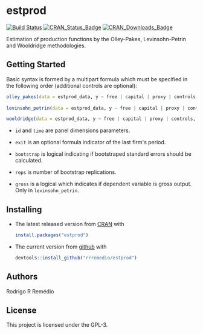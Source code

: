 estprod
==========

[![Build Status](https://travis-ci.org/rrremedio/estprod.svg?branch=master)](https://travis-ci.org/rrremedio/estprod) [![CRAN_Status_Badge](http://www.r-pkg.org/badges/version/estprod)](https://cran.r-project.org/package=estprod)
[![CRAN_Downloads_Badge](https://cranlogs.r-pkg.org/badges/estprod)](https://cran.r-project.org/package=estprod)

Estimation of production functions by the Olley-Pakes, Levinsohn-Petrin and Wooldridge methodologies.

Getting Started
---------------

Basic syntax is formed by a multipart formula which must be specified in the following order (additional controls are optional):

```R
olley_pakes(data = estprod_data, y ~ free | capital | proxy | controls, exit = ~exit, id = "id", time = "year", bootstrap = TRUE, reps =2)
	
levinsohn_petrin(data = estprod_data, y ~ free | capital | proxy | controls, exit = ~exit, id = "id", time = "year", bootstrap = TRUE, reps = 2, gross = FALSE)

wooldridge(data = estprod_data, y ~ free | capital | proxy | controls,  id = "id", time = "year", bootstrap = TRUE)
```

- ```id``` and ```time``` are panel dimensions parameters.

- ```exit``` is an optional formula indicator of the last firm's period. 

- ```bootstrap``` is logical indicating if bootstraped standard errors should be calculated.

- ```reps``` is number of bootstrap replications.

- ```gross``` is a logical which indicates if dependent variable is gross output. Only in ```levinsohn_petrin```.

Installing
--------
- The latest released version from [CRAN](https://CRAN.R-project.org/package=estprod) with

	```R
	install.packages("estprod")
	```
-  The current version from [github](https://github.com/rrremedio/estprod) with

	```R
	devtools::install_github("rrremedio/estprod")
	```
Authors
--------
Rodrigo R Remédio

License
--------

This project is licensed under the GPL-3.
